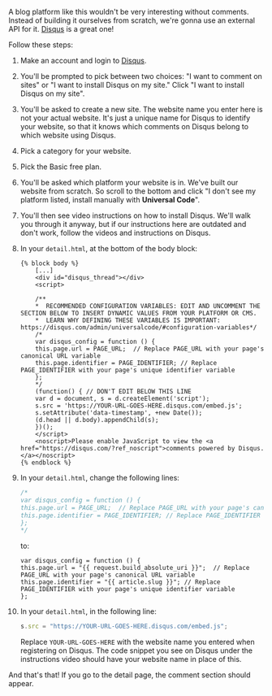 A blog platform like this wouldn't be very interesting without comments. Instead of building it ourselves from scratch, we're gonna use an external API for it. [Disqus](https://disqus.com) is a great one!

Follow these steps:

1. Make an account and login to [Disqus](https://disqus.com).
2. You'll be prompted to pick between two choices: "I want to comment on sites" or "I want to install Disqus on my site." Click "I want to install Disqus on my site".
3. You'll be asked to create a new site. The website name you enter here is not your actual website. It's just a unique name for Disqus to identify your website, so that it knows which comments on Disqus belong to which website using Disqus.
4. Pick a category for your website.
5. Pick the Basic free plan.
6. You'll be asked which platform your website is in. We've built our website from scratch. So scroll to the bottom and click "I don't see my platform listed, install manually with **Universal Code**".
7. You'll then see video instructions on how to install Disqus. We'll walk you through it anyway, but if our instructions here are outdated and don't work, follow the videos and instructions on Disqus.
8. In your `detail.html`, at the bottom of the body block:

   ```django
   {% block body %}
       [...]
       <div id="disqus_thread"></div>
       <script>

       /**
       *  RECOMMENDED CONFIGURATION VARIABLES: EDIT AND UNCOMMENT THE SECTION BELOW TO INSERT DYNAMIC VALUES FROM YOUR PLATFORM OR CMS.
       *  LEARN WHY DEFINING THESE VARIABLES IS IMPORTANT: https://disqus.com/admin/universalcode/#configuration-variables*/
       /*
       var disqus_config = function () {
       this.page.url = PAGE_URL;  // Replace PAGE_URL with your page's canonical URL variable
       this.page.identifier = PAGE_IDENTIFIER; // Replace PAGE_IDENTIFIER with your page's unique identifier variable
       };
       */
       (function() { // DON'T EDIT BELOW THIS LINE
       var d = document, s = d.createElement('script');
       s.src = 'https://YOUR-URL-GOES-HERE.disqus.com/embed.js';
       s.setAttribute('data-timestamp', +new Date());
       (d.head || d.body).appendChild(s);
       })();
       </script>
       <noscript>Please enable JavaScript to view the <a href="https://disqus.com/?ref_noscript">comments powered by Disqus.</a></noscript>
   {% endblock %}

   ```

9. In your `detail.html`, change the following lines:
   ```js
   /*
   var disqus_config = function () {
   this.page.url = PAGE_URL;  // Replace PAGE_URL with your page's canonical URL variable
   this.page.identifier = PAGE_IDENTIFIER; // Replace PAGE_IDENTIFIER with your page's unique identifier variable
   };
   */
   ```
   to:
   ```django
   var disqus_config = function () {
   this.page.url = "{{ request.build_absolute_uri }}";  // Replace PAGE_URL with your page's canonical URL variable
   this.page.identifier = "{{ article.slug }}"; // Replace PAGE_IDENTIFIER with your page's unique identifier variable
   };
   ```
10. In your `detail.html`, in the following line:
    ```js
    s.src = "https://YOUR-URL-GOES-HERE.disqus.com/embed.js";
    ```
    Replace `YOUR-URL-GOES-HERE` with the website name you entered when registering on Disqus. The code snippet you see on Disqus under the instructions video should have your website name in place of this.

And that's that! If you go to the detail page, the comment section should appear.
